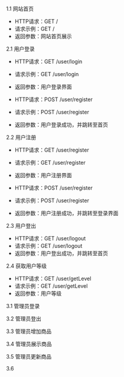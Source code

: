 
1.1 网站首页

* HTTP请求：GET /
* 请求示例：GET /
* 返回参数：网站首页展示

2.1 用户登录
* HTTP请求：GET /user/login
* 请求示例：GET /user/login
* 返回参数：用户登录界面


* HTTP请求：POST /user/register
* 请求示例：POST /user/register
* 返回参数：用户登录成功，并跳转至首页

2.2 用户注册
* HTTP请求：GET /user/register
* 请求示例：GET /user/register
* 返回参数：用户注册界面


* HTTP请求：POST /user/register
* 请求示例：POST /user/register
* 返回参数：用户注册成功，并跳转至登录界面

2.3 用户登出
* HTTP请求：GET /user/logout
* 请求示例：GET /user/logout
* 返回参数：用户登出成功，并跳转至首页

2.4 获取用户等级
* HTTP请求：GET /user/getLevel
* 请求示例：GET /user/getLevel
* 返回参数：用户等级

3.1 管理员登录

3.2 管理员登出

3.3 管理员增加商品

3.4 管理员展示商品

3.5 管理员更新商品

3.6 















